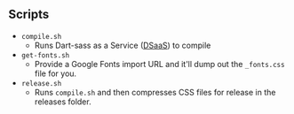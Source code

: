 ## Scripts

- `compile.sh`
  - Runs Dart-sass as a Service ([DSaaS](https://hub.docker.com/r/herbaltea/dsaas)) to compile
- `get-fonts.sh`
  - Provide a Google Fonts import URL and it'll dump out the `_fonts.css` file for you.
- `release.sh`
  - Runs `compile.sh` and then compresses CSS files for release in the releases folder.
